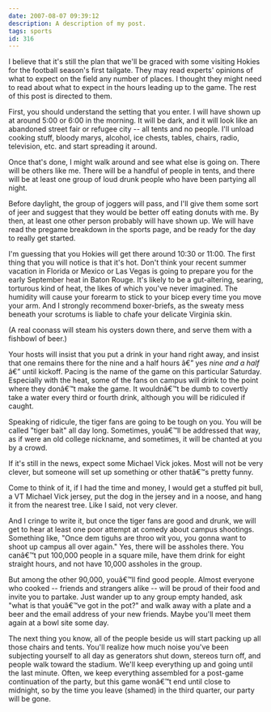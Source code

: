 ```yaml
---
date: 2007-08-07 09:39:12
description: A description of my post.
tags: sports
id: 316
---
```

I believe that it's still the plan that we'll be graced with some visiting Hokies for the football season's first tailgate. They may read experts' opinions of what to expect on the field any number of places. I thought they might need to read about what to expect in the hours leading up to the game. The rest of this post is directed to them.

First, you should understand the setting that you enter. I will have shown up at around 5:00 or 6:00 in the morning. It will be dark, and it will look like an abandoned street fair or refugee city -- all tents and no people. I'll unload cooking stuff, bloody marys, alcohol, ice chests, tables, chairs, radio, television, etc. and start spreading it around.
<!--more-->
Once that's done, I might walk around and see what else is going on. There will be others like me. There will be a handful of people in tents, and there will be at least one group of loud drunk people who have been partying all night.

Before daylight, the group of joggers will pass, and I'll give them some sort of jeer and suggest that they would be better off eating donuts with me. By then, at least one other person probably will have shown up. We will have read the pregame breakdown in the sports page, and be ready for the day to really get started.

I'm guessing that you Hokies will get there around 10:30 or 11:00. The first thing that you will notice is that it's hot. Don't think your recent summer vacation in Florida or Mexico or Las Vegas is going to prepare you for the early September heat in Baton Rouge. It's likely to be a gut-altering, searing, torturous kind of heat, the likes of which you've never imagined. The humidity will cause your forearm to stick to your bicep every time you move your arm. And I strongly recommend boxer-briefs, as the sweaty mess beneath your scrotums is liable to chafe your delicate Virginia skin.

(A real coonass will steam his oysters down there, and serve them with a fishbowl of beer.)

Your hosts will insist that you put a drink in your hand right away, and insist that one remains there for the nine and a half hours â€” yes <i>nine and a half</i> â€” until kickoff. Pacing is the name of the game on this particular Saturday. Especially with the heat, some of the fans on campus will drink to the point where they donâ€™t make the game. It wouldnâ€™t be dumb to covertly take a water every third or fourth drink, although you will be ridiculed if caught.

Speaking of ridicule, the tiger fans are going to be tough on you. You will be called "tiger bait" all day long. Sometimes, youâ€™ll be addressed that way, as if were an old college nickname, and sometimes, it will be chanted at you by a crowd.

If it's still in the news, expect some Michael Vick jokes. Most will not be very clever, but someone will set up something or other thatâ€™s pretty funny.

Come to think of it, if I had the time and money, I would get a stuffed pit bull, a VT Michael Vick jersey, put the dog in the jersey and in a noose, and hang it from the nearest tree. Like I said, not very clever.

And I cringe to write it, but once the tiger fans are good and drunk, we will get to hear at least one poor attempt at comedy about campus shootings. Something like, "Once dem tiguhs are throo wit you, you gonna want to shoot up campus all over again."  Yes, there will be assholes there. You canâ€™t put 100,000 people in a square mile, have them drink for eight straight hours, and not have 10,000 assholes in the group. 

But among the other 90,000, youâ€™ll find good people. Almost everyone who cooked -- friends and strangers alike -- will be proud of their food and invite you to partake. Just wander up to any group empty handed, ask "what is that youâ€™ve got in the pot?" and walk away with a plate and a beer and the email address of your new friends. Maybe you'll meet them again at a bowl site some day.

The next thing you know, all of the people beside us will start packing up all those chairs and tents. You'll realize how much noise you've been subjecting yourself to all day as generators shut down, stereos turn off, and people walk toward the stadium. We'll keep everything up and going until the last minute. Often, we keep everything assembled for a post-game continuation of the party, but this game wonâ€™t end until close to midnight, so by the time you leave (shamed) in the third quarter, our party will be gone.

